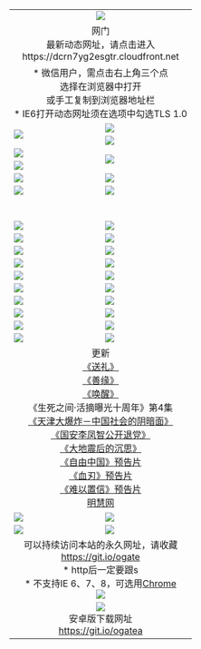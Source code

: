 ﻿<table>
  <tr></tr>
  <tr><td colspan=2 align=center><img src="https://cloud.githubusercontent.com/assets/11880933/13434984/f430fae2-e012-11e5-814f-c2df1e82b247.jpg" /></td></tr>
  <tr><td colspan=2 align=center>网门<br>最新动态网址，请点击进入
<br>https://dcrn7yg2esgtr.cloudfront.net
    </td>
  </tr>
  <tr>
    <td colspan=2 align=center>* 微信用户，需点击右上角三个点<br>选择在浏览器中打开<br>或手工复制到浏览器地址栏
    <br>* IE6打开动态网址须在选项中勾选TLS 1.0</td>
  </tr>
  <tr>
    <td rowspan=2><a href="https://dcrn7yg2esgtr.cloudfront.net/ogUP.aspx?name=11DKC.mp4&list=11DKC" target="_blank"><img src="https://dcrn7yg2esgtr.cloudfront.net/Up/11DKC1.jpg" /></a></td> 
    <td><div><a href="https://dcrn7yg2esgtr.cloudfront.net/ogUP.aspx?name=LRWS.mp4&list=LRWS" target="_blank"><img src="https://dcrn7yg2esgtr.cloudfront.net/Up/LRWS.jpg" /></a></td>
   </tr>
  <tr>
    <td><a href="https://dcrn7yg2esgtr.cloudfront.net/ogNiceVedio.aspx" target="_blank"><img src="https://dcrn7yg2esgtr.cloudfront.net/Up/11TGKDY.jpg" /></a></td>
  </tr>
  <tr>
    <td><a href="https://dcrn7yg2esgtr.cloudfront.net/ogUP.aspx?name=JQR.mp4&count=2" target="_blank"><img src="https://dcrn7yg2esgtr.cloudfront.net/Up/JQR.jpg" /></a></td>   
    <td rowspan=2><a href="https://dcrn7yg2esgtr.cloudfront.net/ogUP.aspx?name=JP.mp4&count=9" target="_blank"><img src="https://dcrn7yg2esgtr.cloudfront.net/Up/JP.jpg" /></td>
  </tr>
  <tr>
    <td><a href="https://dcrn7yg2esgtr.cloudfront.net/ogUP.aspx?name=WH.mp4" target="_blank"><img src="https://dcrn7yg2esgtr.cloudfront.net/Up/WH.jpg" /></a></td>
  </tr>
  <tr>
    <td><a href="https://dcrn7yg2esgtr.cloudfront.net/ogUP.aspx?name=SSZJ.mp4&list=SSZJ" target="_blank"><img src="https://dcrn7yg2esgtr.cloudfront.net/Up/SSZJ.jpg" /></a></td>
    <td><a href="https://dcrn7yg2esgtr.cloudfront.net/ogUP.aspx?name=1XQK.mp4&count=13" target="_blank"><img src="https://dcrn7yg2esgtr.cloudfront.net/Up/1XQK.jpg" /></a</td>
  </tr>
  <tr>
    <td><a href="https://dcrn7yg2esgtr.cloudfront.net/ogUP.aspx?name=ZY.mp4&count=2015|16" target="_blank"><img src="https://dcrn7yg2esgtr.cloudfront.net/Up/ZY.jpg" /></a</td>
    <td><a href="https://dcrn7yg2esgtr.cloudfront.net/ogUP.aspx?name=XTFY.mp4&count=B|2,A|24" target="_blank"><img src="https://dcrn7yg2esgtr.cloudfront.net/Up/XTFY.jpg" /></a></td>
  </tr>
  <tr height="40">
  </tr>
  <tr>
    <td><a href="https://dcrn7yg2esgtr.cloudfront.net/ogUP.aspx?name=4SQQ.mp4&list=4SQQ" target="_blank"><img src="https://dcrn7yg2esgtr.cloudfront.net/Up/4SQQ0.jpg"/></a></td>
    <td><a href="https://dcrn7yg2esgtr.cloudfront.net/ogUP.aspx?name=4SHQ.mp4&list=4SHQ" target="_blank"><img src="https://dcrn7yg2esgtr.cloudfront.net/Up/4SHQ0.jpg"/></a></td>
  </tr>
  <tr>
    <td><a href="https://dcrn7yg2esgtr.cloudfront.net/ogUP.aspx?name=4SZG.mp4&list=4SZG" target="_blank"><img src="https://dcrn7yg2esgtr.cloudfront.net/Up/4SZG0.jpg"/></a></td>
    <td><a href="https://dcrn7yg2esgtr.cloudfront.net/ogUP.aspx?name=4SDJ.mp4&list=4SDJ" target="_blank"><img src="https://dcrn7yg2esgtr.cloudfront.net/Up/4SDJ0.jpg"/></a></td>
  </tr>
  <tr>
    <td><a href="https://dcrn7yg2esgtr.cloudfront.net/ogUP.aspx?name=4SGX.mp4&list=4SGX" target="_blank"><img src="https://dcrn7yg2esgtr.cloudfront.net/Up/4SGX0.jpg"/></a></td>
    <td><a href="https://dcrn7yg2esgtr.cloudfront.net/ogUP.aspx?name=4SHD.mp4&list=4SHD" target="_blank"><img src="https://dcrn7yg2esgtr.cloudfront.net/Up/4SHD0.jpg"/></a></td>
  </tr>
  <tr>
    <td><a href="https://dcrn7yg2esgtr.cloudfront.net/ogUP.aspx?name=4CTX.mp4&list=4CTX" target="_blank"><img src="https://dcrn7yg2esgtr.cloudfront.net/Up/4CTX0.jpg"/></a></td>
    <td><a href="https://dcrn7yg2esgtr.cloudfront.net/ogUP.aspx?name=4CWZ.mp4&list=4CWZ" target="_blank"><img src="https://dcrn7yg2esgtr.cloudfront.net/Up/4CWZ0.jpg"/></a></td>
  </tr>
  <tr>
    <td><a href="https://dcrn7yg2esgtr.cloudfront.net/onUP.aspx?name=https://d1lqqjldbsh7xo.cloudfront.net/" target="_blank"><img src="https://dcrn7yg2esgtr.cloudfront.net/Up/0DTW.jpg"/></a></td>
    <td><a href="https://dcrn7yg2esgtr.cloudfront.net/onUP.aspx?name=https://d240ns8up8earz.cloudfront.net/acenter/" target="_blank"><img src="https://dcrn7yg2esgtr.cloudfront.net/Up/0TDW.jpg" /></a></td>
  </tr>
  <tr>
    <td><a href="https://dcrn7yg2esgtr.cloudfront.net/onUP.aspx?name=https://d4508d6vomz2p.cloudfront.net/gb/nsc413.htm" target="_blank"><img src="https://dcrn7yg2esgtr.cloudfront.net/Up/0DJY.jpg" /></a></td>
    <td><a href="https://dcrn7yg2esgtr.cloudfront.net/onUP.aspx?name=https://dilo7bqpjb57y.cloudfront.net/xtr/gb/prog204.html" target="_blank"><img src="https://dcrn7yg2esgtr.cloudfront.net/Up/0XTR.jpg" /></a></td>
  </tr>
  <tr>
    <td><a href="https://dcrn7yg2esgtr.cloudfront.net/onUP.aspx?name=https://d3aj00iefsmfgc.cloudfront.net/" target="_blank"><img src="https://dcrn7yg2esgtr.cloudfront.net/Up/0MHW.jpg" /></a></td>
    <td><a href="https://dcrn7yg2esgtr.cloudfront.net/onUP.aspx?name=https://d20wz7qt14x5d2.cloudfront.net/" target="_blank"><img src="https://dcrn7yg2esgtr.cloudfront.net/Up/0ZJW.jpg" /></a></td>
  </tr>
  <tr>
    <td><a href="https://dcrn7yg2esgtr.cloudfront.net/ogUP.aspx?name=0FG.zip" target="_blank"><img src="https://dcrn7yg2esgtr.cloudfront.net/Up/0FG.jpg" /></a></td>
    <td><a href="https://dcrn7yg2esgtr.cloudfront.net/ogUP.aspx?name=0FGA.apk" target="_blank"><img src="https://dcrn7yg2esgtr.cloudfront.net/Up/0FGA.jpg" /></a></td>
  </tr>
  <tr>
    <td><a href="https://dcrn7yg2esgtr.cloudfront.net/ogUP.aspx?name=0U.zip" target="_blank"><img src="https://dcrn7yg2esgtr.cloudfront.net/Up/0U.jpg" /></a></td>
    <td><a href="https://dcrn7yg2esgtr.cloudfront.net/ogUP.aspx?name=0UA.apk" target="_blank"><img src="https://dcrn7yg2esgtr.cloudfront.net/Up/0UA.jpg" /></a></td>
  </tr>
  <tr>
    <td><a href="https://dcrn7yg2esgtr.cloudfront.net/ogUP.aspx?name=0iPPOTV.zip" target="_blank"><img src="https://dcrn7yg2esgtr.cloudfront.net/Up/0iPPOTV.jpg" /></a></td>
    <td><a href="https://dcrn7yg2esgtr.cloudfront.net/ogUP.aspx?name=0iNTD.apk" target="_blank"><img src="https://dcrn7yg2esgtr.cloudfront.net/Up/0iNTD.jpg" /></a></td>
  </tr>
  <tr>
    <td colspan=2 align=center>更新<br>
      <a href="https://dcrn7yg2esgtr.cloudfront.net/ogUP.aspx?name=4ESL.mp4" target="_blank">《送礼》</a><br>
      <a href="https://dcrn7yg2esgtr.cloudfront.net/ogUP.aspx?name=4ESY.mp4" target="_blank">《善缘》</a><br>
      <a href="https://dcrn7yg2esgtr.cloudfront.net/ogUP.aspx?name=4EHX.mp4" target="_blank">《唤醒》</a><br>
      《生死之间·活摘曝光十周年》第4集</a><br>
      <a href="https://dcrn7yg2esgtr.cloudfront.net/ogUP.aspx?name=4TJDBZ.mp4" target="_blank">《天津大爆炸－中国社会的阴暗面》</a><br>
      <a href="https://dcrn7yg2esgtr.cloudfront.net/ogUP.aspx?name=4LFZ.mp4" target="_blank">《国安李凤智公开退党》</a><br>
      <a href="https://dcrn7yg2esgtr.cloudfront.net/ogUP.aspx?name=4DDZHDCS.mp4" target="_blank">《大地震后的沉思》</a><br>
      <a href="https://dcrn7yg2esgtr.cloudfront.net/ogUP.aspx?name=11ZYZG0.mp4" target="_blank">《自由中国》预告片</a><br>
      <a href="https://dcrn7yg2esgtr.cloudfront.net/ogUP.aspx?name=11XR.mp4" target="_blank">《血刃》预告片</a><br>
      <a href="https://dcrn7yg2esgtr.cloudfront.net/ogUP.aspx?name=11NYZX.mp4&count=2" target="_blank">《难以置信》预告片</a><br>
      <a href="https://dcrn7yg2esgtr.cloudfront.net/onUP.aspx?name=https://www.minghui.org/" target="_blank">明慧网</a></td>
    </td>
  </tr>
  <tr>
    <td><a href="https://dcrn7yg2esgtr.cloudfront.net/ogNice.aspx" target="_blank"><img src="https://dcrn7yg2esgtr.cloudfront.net/Up/0WCYY.jpg" /></a></td>
    <td><a href="https://dcrn7yg2esgtr.cloudfront.net/onCO.aspx?ob=600事物&op=增删改&args=WH1~%23类型6新闻%7c%23类型6评论&mode=" target="_blank"><img src="https://dcrn7yg2esgtr.cloudfront.net/Up/0WZTT.jpg" /></a></td> 
  </tr>
  <tr>
    <td><a href="https://dcrn7yg2esgtr.cloudfront.net/ogDY.aspx" target="_blank"><img src="https://dcrn7yg2esgtr.cloudfront.net/Up/0FK.jpg" /></a></td>
    <td><a href="https://dcrn7yg2esgtr.cloudfront.net/ogST.aspx" target="_blank"><img src="https://dcrn7yg2esgtr.cloudfront.net/Up/0ST.jpg" /></a></td> 
  </tr>
  <tr>
    <td colspan=2 align=center>可以持续访问本站的永久网址，请收藏<br/><a href="https://git.io/ogate" target="_blank">https://git.io/ogate</a><br/>* http后一定要跟s<br/>* 不支持IE 6、7、8，可选用<a href="https://dcrn7yg2esgtr.cloudfront.net/ogUP.aspx?name=0ChromePortable.zip">Chrome</a><br/><a href="https://dcrn7yg2esgtr.cloudfront.net/Up/0WMGDL2.png" target="_blank"><img src="https://dcrn7yg2esgtr.cloudfront.net/Up/0WMGD2.png"/></a></td>
  </tr>
  <tr>
    <td colspan=2 align=center><a href="https://dcrn7yg2esgtr.cloudfront.net/ogUP.aspx?name=0oGate.apk" target="_blank"><img src="https://cloud.githubusercontent.com/assets/11880933/13720399/75e143ee-e842-11e5-9f0a-1421f423c80f.jpg" /></a><br>安卓版下载网址<br><a href="https://git.io/ogatea">https://git.io/ogatea</a></td>
  </tr>
  <!--tr>
    <td colspan=2 align=center>可能失效的动态网址
    </td>
  </tr-->
</table>
